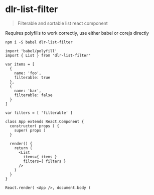 # dlr-list-filter

> Filterable and sortable list react component



Requires polyfills to work correctly, use either babel or corejs directly

```
npm i -S babel dlr-list-filter
```

```
import 'babel/polyfill'
import { List } from 'dlr-list-filter'

var items = [
  {
    name: 'foo',
    filterable: true
  },
  {
    name: 'bar',
    filterable: false
  }
]

var filters = [ 'filterable' ]

class App extends React.Component {
  constructor( props ) {
    super( props )
  }

  render() {
    return (
      <List
        items={ items }
        filters={ filters }
      />
    )
  }
}

React.render( <App />, document.body )
```
